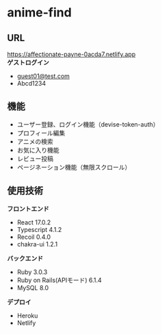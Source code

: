 # anime-find

## URL
https://affectionate-payne-0acda7.netlify.app  
**ゲストログイン**
* guest01@test.com
* Abcd1234

## 機能
- ユーザー登録、ログイン機能（devise-token-auth）
- プロフィール編集
- アニメの検索
- お気に入り機能
- レビュー投稿
- ページネーション機能（無限スクロール）

## 使用技術
**フロントエンド**
- React 17.0.2
- Typescript 4.1.2
- Recoil 0.4.0
- chakra-ui 1.2.1

**バックエンド**
- Ruby 3.0.3
- Ruby on Rails(APIモード) 6.1.4
- MySQL 8.0

**デプロイ**
- Heroku
- Netlify

